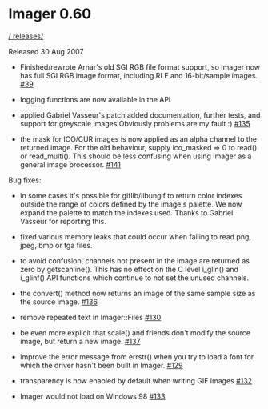 # Imager 0.60

[ / ](..) [releases/](./)

Released 30 Aug 2007

- Finished/rewrote Arnar's old SGI RGB file format support, so Imager now has full SGI RGB image format, including RLE and 16-bit/sample images. [#39](https://github.com/tonycoz/imager/issues/39)

- logging functions are now available in the API

- applied Gabriel Vasseur's patch added documentation, further tests, and support for greyscale images Obviously problems are my fault :) [#135](https://github.com/tonycoz/imager/issues/135)

- the mask for ICO/CUR images is now applied as an alpha channel to the returned image. For the old behaviour, supply ico_masked => 0 to read() or read_multi(). This should be less confusing when using Imager as a general image processor. [#141](https://github.com/tonycoz/imager/issues/141)

Bug fixes:

- in some cases it's possible for giflib/libungif to return color indexes outside the range of colors defined by the image's palette. We now expand the palette to match the indexes used. Thanks to Gabriel Vasseur for reporting this.

- fixed various memory leaks that could occur when failing to read png, jpeg, bmp or tga files.

- to avoid confusion, channels not present in the image are returned as zero by getscanline(). This has no effect on the C level i_glin() and i_glinf() API functions which continue to not set the unused channels.

- the convert() method now returns an image of the same sample size as the source image. [#136](https://github.com/tonycoz/imager/issues/136)

- remove repeated text in Imager::Files [#130](https://github.com/tonycoz/imager/issues/130)

- be even more explicit that scale() and friends don't modify the source image, but return a new image. [#137](https://github.com/tonycoz/imager/issues/137)

- improve the error message from errstr() when you try to load a font for which the driver hasn't been built in Imager. [#129](https://github.com/tonycoz/imager/issues/129)

- transparency is now enabled by default when writing GIF images [#132](https://github.com/tonycoz/imager/issues/132)

- Imager would not load on Windows 98 [#133](https://github.com/tonycoz/imager/issues/133)